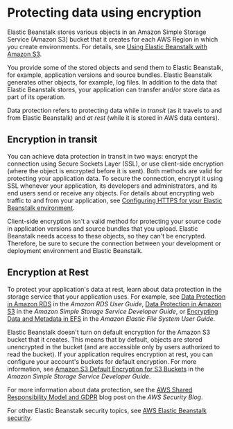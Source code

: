 # Protecting data using encryption<a name="security-data-protection-encryption"></a>

Elastic Beanstalk stores various objects in an Amazon Simple Storage Service \(Amazon S3\) bucket that it creates for each AWS Region in which you create environments\. For details, see [Using Elastic Beanstalk with Amazon S3](AWSHowTo.S3.md)\. 

You provide some of the stored objects and send them to Elastic Beanstalk, for example, application versions and source bundles\. Elastic Beanstalk generates other objects, for example, log files\. In addition to the data that Elastic Beanstalk stores, your application can transfer and/or store data as part of its operation\.

Data protection refers to protecting data while *in transit* \(as it travels to and from Elastic Beanstalk\) and *at rest* \(while it is stored in AWS data centers\)\.

## Encryption in transit<a name="security-data-protection-encryption.in-transit"></a>

You can achieve data protection in transit in two ways: encrypt the connection using Secure Sockets Layer \(SSL\), or use client\-side encryption \(where the object is encrypted before it is sent\)\. Both methods are valid for protecting your application data\. To secure the connection, encrypt it using SSL whenever your application, its developers and administrators, and its end users send or receive any objects\. For details about encrypting web traffic to and from your application, see [Configuring HTTPS for your Elastic Beanstalk environment](configuring-https.md)\.

Client\-side encryption isn't a valid method for protecting your source code in application versions and source bundles that you upload\. Elastic Beanstalk needs access to these objects, so they can't be encrypted\. Therefore, be sure to secure the connection between your development or deployment environment and Elastic Beanstalk\.

## Encryption at Rest<a name="security-data-protection-encryption.at-rest"></a>

To protect your application's data at rest, learn about data protection in the storage service that your application uses\. For example, see [Data Protection in Amazon RDS](https://docs.aws.amazon.com/AmazonRDS/latest/UserGuide/DataDurability.html) in the *Amazon RDS User Guide*, [Data Protection in Amazon S3](https://docs.aws.amazon.com/AmazonS3/latest/dev/DataDurability.html) in the *Amazon Simple Storage Service Developer Guide*, or [Encrypting Data and Metadata in EFS](https://docs.aws.amazon.com/efs/latest/ug/encryption.html) in the *Amazon Elastic File System User Guide*\.

Elastic Beanstalk doesn't turn on default encryption for the Amazon S3 bucket that it creates\. This means that by default, objects are stored unencrypted in the bucket \(and are accessible only by users authorized to read the bucket\)\. If your application requires encryption at rest, you can configure your account's buckets for default encryption\. For more information, see [Amazon S3 Default Encryption for S3 Buckets](https://docs.aws.amazon.com/AmazonS3/latest/dev/bucket-encryption.html) in the *Amazon Simple Storage Service Developer Guide*\.

For more information about data protection, see the [AWS Shared Responsibility Model and GDPR](http://aws.amazon.com/blogs/security/the-aws-shared-responsibility-model-and-gdpr/) blog post on the *AWS Security Blog*\.

For other Elastic Beanstalk security topics, see [AWS Elastic Beanstalk security](security.md)\.